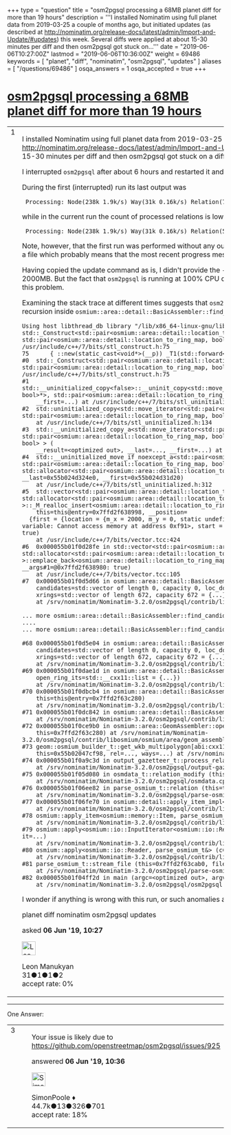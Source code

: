 +++
type = "question"
title = "osm2pgsql processing a 68MB planet diff for more than 19 hours"
description = '''I installed Nominatim using full planet data from 2019-03-25 a couple of months ago, but initiated updates (as described at http://nominatim.org/release-docs/latest/admin/Import-and-Update/#updates) this week. Several diffs were applied at about 15-30 minutes per diff and then osm2pgsql got stuck on...'''
date = "2019-06-06T10:27:00Z"
lastmod = "2019-06-06T10:36:00Z"
weight = 69486
keywords = [ "planet", "diff", "nominatim", "osm2pgsql", "updates" ]
aliases = [ "/questions/69486" ]
osqa_answers = 1
osqa_accepted = true
+++

<div class="headNormal">

# [osm2pgsql processing a 68MB planet diff for more than 19 hours](/questions/69486/osm2pgsql-processing-a-68mb-planet-diff-for-more-than-19-hours)

</div>

<div id="main-body">

<div id="askform">

<table id="question-table" style="width:100%;">
<colgroup>
<col style="width: 50%" />
<col style="width: 50%" />
</colgroup>
<tbody>
<tr>
<td style="width: 30px; vertical-align: top"><div class="vote-buttons">
<span id="post-69486-upvote" class="ajax-command post-vote up" rel="nofollow" title="I like this post (click again to cancel)"> </span>
<div id="post-69486-score" class="post-score" title="current number of votes">
1
</div>
<span id="post-69486-downvote" class="ajax-command post-vote down" rel="nofollow" title="I dont like this post (click again to cancel)"> </span> <span id="favorite-mark" class="ajax-command favorite-mark" rel="nofollow" title="mark/unmark this question as favorite (click again to cancel)"> </span>
<div id="favorite-count" class="favorite-count">
&#10;</div>
</div></td>
<td><div id="item-right">
<div class="question-body">
<p>I installed Nominatim using full planet data from 2019-03-25 a couple of months ago, but initiated updates (as described at <a href="http://nominatim.org/release-docs/latest/admin/Import-and-Update/#updates">http://nominatim.org/release-docs/latest/admin/Import-and-Update/#updates</a>) this week. Several diffs were applied at about 15-30 minutes per diff and then osm2pgsql got stuck on a diff only 68MB large.</p>
<p>I interrupted <code>osm2pgsql</code> after about 6 hours and restarted it and it has been running at 100% CPU for almost 20 hours already.</p>
<p>During the first (interrupted) run its last output was</p>
<pre><code> Processing: Node(238k 1.9k/s) Way(31k 0.16k/s) Relation(700 16.67/s)</code></pre>
<p>while in the current run the count of processed relations is lower (570 vs 700)</p>
<pre><code> Processing: Node(238k 1.9k/s) Way(31k 0.16k/s) Relation(570 11.18/s)</code></pre>
<p>Note, however, that the first run was performed without any output redirection, while the output of the current run is redirected to a file which probably means that the most recent progress message is simply not flushed yet.</p>
<p>Having copied the update command as is, I didn't provide the <code>--osm2pgsql-cache</code> option, so it is using the default value of 2000MB. But the fact that <code>osm2pgsql</code> is running at 100% CPU doesn't suggest that the low cache setting can be the root cause of this problem.</p>
<p>Examining the stack trace at different times suggests that <code>osm2pgsql</code> is processing a complex relation and is busy with a deep recursion inside <code>osmium::area::detail::BasicAssembler::find_candidates()</code>:</p>
<pre><code>Using host libthread_db library &quot;/lib/x86_64-linux-gnu/libthread_db.so.1&quot;.
std::_Construct&lt;std::pair&lt;osmium::area::detail::location_to_ring_map, bool&gt;, std::pair&lt;osmium::area::detail::location_to_ring_map, bool&gt; &gt; (__p=&lt;optimized out&gt;) at /usr/include/c++/7/bits/stl_construct.h:75
75      { ::new(static_cast&lt;void*&gt;(__p)) _T1(std::forward&lt;_Args&gt;(__args)...); }
#0  std::_Construct&lt;std::pair&lt;osmium::area::detail::location_to_ring_map, bool&gt;, std::pair&lt;osmium::area::detail::location_to_ring_map, bool&gt; &gt; (__p=&lt;optimized out&gt;) at /usr/include/c++/7/bits/stl_construct.h:75
#1  std::__uninitialized_copy&lt;false&gt;::__uninit_copy&lt;std::move_iterator&lt;std::pair&lt;osmium::area::detail::location_to_ring_map, bool&gt;*&gt;, std::pair&lt;osmium::area::detail::location_to_ring_map, bool&gt;*&gt; (__result=&lt;optimized out&gt;, __last=..., 
    __first=...) at /usr/include/c++/7/bits/stl_uninitialized.h:83
#2  std::uninitialized_copy&lt;std::move_iterator&lt;std::pair&lt;osmium::area::detail::location_to_ring_map, bool&gt;*&gt;, std::pair&lt;osmium::area::detail::location_to_ring_map, bool&gt;*&gt; (__result=&lt;optimized out&gt;, __last=..., __first=...)
    at /usr/include/c++/7/bits/stl_uninitialized.h:134
#3  std::__uninitialized_copy_a&lt;std::move_iterator&lt;std::pair&lt;osmium::area::detail::location_to_ring_map, bool&gt;*&gt;, std::pair&lt;osmium::area::detail::location_to_ring_map, bool&gt;*, std::pair&lt;osmium::area::detail::location_to_ring_map, bool&gt; &gt; (
    __result=&lt;optimized out&gt;, __last=..., __first=...) at /usr/include/c++/7/bits/stl_uninitialized.h:289
#4  std::__uninitialized_move_if_noexcept_a&lt;std::pair&lt;osmium::area::detail::location_to_ring_map, bool&gt;*, std::pair&lt;osmium::area::detail::location_to_ring_map, bool&gt;*, std::allocator&lt;std::pair&lt;osmium::area::detail::location_to_ring_map, bool&gt; &gt; &gt; (__alloc=..., __result=&lt;optimized out&gt;, __last=0x55b024d324e0, __first=0x55b024d31d20)
    at /usr/include/c++/7/bits/stl_uninitialized.h:312
#5  std::vector&lt;std::pair&lt;osmium::area::detail::location_to_ring_map, bool&gt;, std::allocator&lt;std::pair&lt;osmium::area::detail::location_to_ring_map, bool&gt; &gt; &gt;::_M_realloc_insert&lt;osmium::area::detail::location_to_ring_map const&amp;, bool&gt; (
    this=this@entry=0x7ffd2f638998, __position=
  {first = {location = {m_x = 2000, m_y = 0, static undefined_coordinate = 2147483647}, ring_it = &lt;error reading variable: Cannot access memory at address 0xf91&gt;, start = 164}, second = 208}, __args#0=..., __args#1=@0x7ffd2f638980: true)
    at /usr/include/c++/7/bits/vector.tcc:424
#6  0x000055b01f0d28fe in std::vector&lt;std::pair&lt;osmium::area::detail::location_to_ring_map, bool&gt;, std::allocator&lt;std::pair&lt;osmium::area::detail::location_to_ring_map, bool&gt; &gt; &gt;::emplace_back&lt;osmium::area::detail::location_to_ring_map const&amp;, bool&gt; (this=this@entry=0x7ffd2f638998, __args#0=..., __args#1=@0x7ffd2f638980: true)
    at /usr/include/c++/7/bits/vector.tcc:105
#7  0x000055b01f0d5d66 in osmium::area::detail::BasicAssembler::find_candidates (this=this@entry=0x7ffd2f63c280, 
    candidates=std::vector of length 0, capacity 0, loc_done=std::unordered_set with 62 elements = {...}, 
    xrings=std::vector of length 672, capacity 672 = {...}, cand=...)
    at /srv/nominatim/Nominatim-3.2.0/osm2pgsql/contrib/libosmium/osmium/area/detail/basic_assembler.hpp:736
&#10;... more osmium::area::detail::BasicAssembler::find_candidates() frames ...
....
... more osmium::area::detail::BasicAssembler::find_candidates() frames ...
&#10;#68 0x000055b01f0d5e04 in osmium::area::detail::BasicAssembler::find_candidates (this=this@entry=0x7ffd2f63c280, 
    candidates=std::vector of length 0, capacity 0, loc_done=std::unordered_set with 62 elements = {...}, 
    xrings=std::vector of length 672, capacity 672 = {...}, cand=...)
    at /srv/nominatim/Nominatim-3.2.0/osm2pgsql/contrib/libosmium/osmium/area/detail/basic_assembler.hpp:750
#69 0x000055b01f0dae1d in osmium::area::detail::BasicAssembler::join_connected_rings (this=this@entry=0x7ffd2f63c280, 
    open_ring_its=std::__cxx11::list = {...})
    at /srv/nominatim/Nominatim-3.2.0/osm2pgsql/contrib/libosmium/osmium/area/detail/basic_assembler.hpp:802
#70 0x000055b01f0dbcb4 in osmium::area::detail::BasicAssembler::create_rings_complex_case (
    this=this@entry=0x7ffd2f63c280)
    at /srv/nominatim/Nominatim-3.2.0/osm2pgsql/contrib/libosmium/osmium/area/detail/basic_assembler.hpp:920
#71 0x000055b01f0dc842 in osmium::area::detail::BasicAssembler::create_rings (this=0x7ffd2f63c280)
    at /srv/nominatim/Nominatim-3.2.0/osm2pgsql/contrib/libosmium/osmium/area/detail/basic_assembler.hpp:1087
#72 0x000055b01f0ce9b0 in osmium::area::GeomAssembler::operator() (out_buffer=..., ways_buffer=..., relation=..., 
    this=0x7ffd2f63c280) at /srv/nominatim/Nominatim-3.2.0/osm2pgsql/contrib/libosmium/osmium/area/geom_assembler.hpp:112
#73 geom::osmium_builder_t::get_wkb_multipolygon[abi:cxx11](osmium::Relation const&amp;, osmium::memory::Buffer const&amp;) (
    this=0x55b02047cf98, rel=..., ways=...) at /srv/nominatim/Nominatim-3.2.0/osm2pgsql/osmium-builder.cpp:159
#74 0x000055b01f0a9c3d in output_gazetteer_t::process_relation (this=0x55b02047ca30, rel=...)
    at /srv/nominatim/Nominatim-3.2.0/osm2pgsql/output-gazetteer.cpp:704
#75 0x000055b01f05d080 in osmdata_t::relation_modify (this=&lt;optimized out&gt;, rel=...)
    at /srv/nominatim/Nominatim-3.2.0/osm2pgsql/osmdata.cpp:129
#76 0x000055b01f06ee82 in parse_osmium_t::relation (this=this@entry=0x7ffd2f63cab0, rel=...)
    at /srv/nominatim/Nominatim-3.2.0/osm2pgsql/parse-osmium.cpp:183
#77 0x000055b01f06fe70 in osmium::detail::apply_item_impl&lt;parse_osmium_t&amp;, osmium::memory::Item&gt; (handler=..., item=...)
    at /srv/nominatim/Nominatim-3.2.0/osm2pgsql/contrib/libosmium/osmium/visitor.hpp:68
#78 osmium::apply_item&lt;osmium::memory::Item, parse_osmium_t&amp;&gt; (item=...)
    at /srv/nominatim/Nominatim-3.2.0/osm2pgsql/contrib/libosmium/osmium/visitor.hpp:206
#79 osmium::apply&lt;osmium::io::InputIterator&lt;osmium::io::Reader, osmium::memory::Item&gt;, parse_osmium_t&amp;&gt; (end=..., it=...)
    at /srv/nominatim/Nominatim-3.2.0/osm2pgsql/contrib/libosmium/osmium/visitor.hpp:220
#80 osmium::apply&lt;osmium::io::Reader, parse_osmium_t&amp;&gt; (c=...)
    at /srv/nominatim/Nominatim-3.2.0/osm2pgsql/contrib/libosmium/osmium/visitor.hpp:229
#81 parse_osmium_t::stream_file (this=0x7ffd2f63cab0, filename=..., fmt=&quot;auto&quot;)
    at /srv/nominatim/Nominatim-3.2.0/osm2pgsql/parse-osmium.cpp:128
#82 0x000055b01f04ff2d in main (argc=&lt;optimized out&gt;, argv=&lt;optimized out&gt;)
    at /srv/nominatim/Nominatim-3.2.0/osm2pgsql/osm2pgsql.cpp:86</code></pre>
<p>I wonder if anything is wrong with this run, or such anomalies are possible.</p>
</div>
<div id="question-tags" class="tags-container tags">
<span class="post-tag tag-link-planet" rel="tag" title="see questions tagged &#39;planet&#39;">planet</span> <span class="post-tag tag-link-diff" rel="tag" title="see questions tagged &#39;diff&#39;">diff</span> <span class="post-tag tag-link-nominatim" rel="tag" title="see questions tagged &#39;nominatim&#39;">nominatim</span> <span class="post-tag tag-link-osm2pgsql" rel="tag" title="see questions tagged &#39;osm2pgsql&#39;">osm2pgsql</span> <span class="post-tag tag-link-updates" rel="tag" title="see questions tagged &#39;updates&#39;">updates</span>
</div>
<div id="question-controls" class="post-controls">
&#10;</div>
<div class="post-update-info-container">
<div class="post-update-info post-update-info-user">
<p>asked <strong>06 Jun '19, 10:27</strong></p>
<img src="https://secure.gravatar.com/avatar/99b789500bffcb3af64d88e4059f78d2?s=32&amp;d=identicon&amp;r=g" class="gravatar" width="32" height="32" alt="Leon%20Manukyan&#39;s gravatar image" />
<p><span>Leon Manukyan</span><br />
<span class="score" title="31 reputation points">31</span><span title="1 badges"><span class="badge1">●</span><span class="badgecount">1</span></span><span title="1 badges"><span class="silver">●</span><span class="badgecount">1</span></span><span title="2 badges"><span class="bronze">●</span><span class="badgecount">2</span></span><br />
<span class="accept_rate" title="Rate of the user&#39;s accepted answers">accept rate:</span> <span title="Leon Manukyan has no accepted answers">0%</span></p>
</div>
</div>
<div id="comments-container-69486" class="comments-container">
&#10;</div>
<div id="comment-tools-69486" class="comment-tools">
&#10;</div>
<div class="clear">
&#10;</div>
<div id="comment-69486-form-container" class="comment-form-container">
&#10;</div>
<div class="clear">
&#10;</div>
</div></td>
</tr>
</tbody>
</table>

------------------------------------------------------------------------

<div class="tabBar">

<span id="sort-top"></span>

<div class="headQuestions">

One Answer:

</div>

</div>

<span id="69487"></span>

<div id="answer-container-69487" class="answer accepted-answer">

<table style="width:100%;">
<colgroup>
<col style="width: 50%" />
<col style="width: 50%" />
</colgroup>
<tbody>
<tr>
<td style="width: 30px; vertical-align: top"><div class="vote-buttons">
<span id="post-69487-upvote" class="ajax-command post-vote up" rel="nofollow" title="I like this post (click again to cancel)"> </span>
<div id="post-69487-score" class="post-score" title="current number of votes">
3
</div>
<span id="post-69487-downvote" class="ajax-command post-vote down" rel="nofollow" title="I dont like this post (click again to cancel)"> </span> <span class="accept-answer on" rel="nofollow" title="Leon Manukyan has selected this answer as the correct answer"> </span>
</div></td>
<td><div class="item-right">
<div class="answer-body">
<p>Your issue is likely due to <a href="https://github.com/openstreetmap/osm2pgsql/issues/925">https://github.com/openstreetmap/osm2pgsql/issues/925</a></p>
</div>
<div class="answer-controls post-controls">
&#10;</div>
<div class="post-update-info-container">
<div class="post-update-info post-update-info-user">
<p>answered <strong>06 Jun '19, 10:36</strong></p>
<img src="https://secure.gravatar.com/avatar/ad2513d6f8e3d709d576ace900c12fa5?s=32&amp;d=identicon&amp;r=g" class="gravatar" width="32" height="32" alt="SimonPoole&#39;s gravatar image" />
<p><span>SimonPoole ♦</span><br />
<span class="score" title="44667 reputation points"><span>44.7k</span></span><span title="13 badges"><span class="badge1">●</span><span class="badgecount">13</span></span><span title="326 badges"><span class="silver">●</span><span class="badgecount">326</span></span><span title="701 badges"><span class="bronze">●</span><span class="badgecount">701</span></span><br />
<span class="accept_rate" title="Rate of the user&#39;s accepted answers">accept rate:</span> <span title="SimonPoole has 209 accepted answers">18%</span></p>
</div>
</div>
<div id="comments-container-69487" class="comments-container">
&#10;</div>
<div id="comment-tools-69487" class="comment-tools">
&#10;</div>
<div class="clear">
&#10;</div>
<div id="comment-69487-form-container" class="comment-form-container">
&#10;</div>
<div class="clear">
&#10;</div>
</div></td>
</tr>
</tbody>
</table>

</div>

<div class="paginator-container-left">

</div>

</div>

</div>

